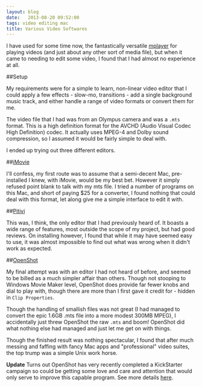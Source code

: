 ```yaml
---
layout: blog
date:   2013-08-20 09:52:00
tags: video editing mac
title: Various Video Softwares
---
```

I have used for some time now, the fantastically versatile
[mplayer](http://www.mplayerhq.hu/) for playing videos (and just about any other
sort of media file), but when it came to needing to edit some video, I found
that I had almost no experience at all.

##Setup

My requirements were for a simple to learn, non-linear video editor that I could
apply a few effects - slow-mo, transitions - add a single background music
track, and either handle a range of video formats or convert them for me.

The video file that I had was from an Olympus camera and was a `.mts` format.
This is a high definition format for the AVCHD (Audio Visual Codec High
Definition) codec. It actually uses MPEG-4 and Dolby sound compression, so I
assumed it would be fairly simple to deal with.

I ended up trying out three different editors.

##[iMovie](http://www.apple.com/uk/ilife/imovie/)

I'll confess, my first route was to assume that a semi-decent Mac, pre-installed
I knew, with iMovie, would be my best bet. However it simply refused point
blank to talk with my mts file. I tried a number of programs on this Mac, and
short of paying $25 for a converter, I found nothing that could deal with this
format, let along give me a simple interface to edit it with.

##[Pitivi](http://www.pitivi.org)

This was, I think, the only editor that I had previously heard of. It boasts a
wide range of features, most outside the scope of my project, but had good
reviews. On installing however, I found that while it may have seemed easy to
use, it was almost impossible to find out what was wrong when it didn't work as
expected.

##[OpenShot](http://www.openshot.org)

My final attempt was with an editor I had not heard of before, and seemed to be
billed as a much simpler affair than others. Though not stooping to Windows Movie
Maker level, OpenShot does provide far fewer knobs and dial to play with, though
there are more than I first gave it credit for - hidden in `Clip Properties`.

Though the handling of smallish files was not great (I had managed to convert
the epic 1.6GB .mts file into a more modest 300MB MPEG), I accidentally just
threw OpenShot the raw `.mts` and boom! OpenShot did what nothing else had
managed and just let me get on with things.

Though the finished result was nothing spectacular, I found that after much
messing and faffing with fancy Mac apps and "professional" video suites, the top
trump was a simple Unix work horse.

**Update**
Turns out OpenShot has very recently completed a KickStarter campaign so could
be getting some love and care and attention that would only serve to improve
this capable program. See more details [here](http://www.openshotvideo.com/2013/08/kickstarter-rewards-have-started.html).
